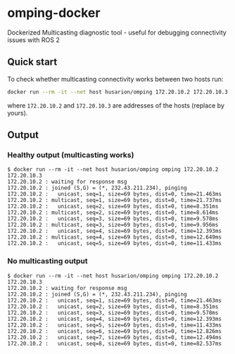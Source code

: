 # omping-docker
Dockerized Multicasting diagnostic tool - useful for debugging connectivity issues with ROS 2

## Quick start

To check whether multicasting connectivity works between two hosts run:

```bash
docker run --rm -it --net host husarion/omping 172.20.10.2 172.20.10.3
```

where `172.20.10.2` and `172.20.10.3` are addresses of the hosts (replace by yours).

## Output

### Healthy output (multicasting works)

```
$ docker run --rm -it --net host husarion/omping omping 172.20.10.2 172.20.10.3
172.20.10.2 : waiting for response msg
172.20.10.2 : joined (S,G) = (*, 232.43.211.234), pinging
172.20.10.2 :   unicast, seq=1, size=69 bytes, dist=0, time=21.463ms
172.20.10.2 : multicast, seq=1, size=69 bytes, dist=0, time=21.737ms
172.20.10.2 :   unicast, seq=2, size=69 bytes, dist=0, time=8.351ms
172.20.10.2 : multicast, seq=2, size=69 bytes, dist=0, time=8.614ms
172.20.10.2 :   unicast, seq=3, size=69 bytes, dist=0, time=9.578ms
172.20.10.2 : multicast, seq=3, size=69 bytes, dist=0, time=9.956ms
172.20.10.2 :   unicast, seq=4, size=69 bytes, dist=0, time=12.393ms
172.20.10.2 : multicast, seq=4, size=69 bytes, dist=0, time=12.649ms
172.20.10.2 :   unicast, seq=5, size=69 bytes, dist=0, time=11.433ms
```

### No multicasting output

```
$ docker run --rm -it --net host husarion/omping omping 172.20.10.2 172.20.10.3
172.20.10.2 : waiting for response msg
172.20.10.2 : joined (S,G) = (*, 232.43.211.234), pinging
172.20.10.2 :   unicast, seq=1, size=69 bytes, dist=0, time=21.463ms
172.20.10.2 :   unicast, seq=2, size=69 bytes, dist=0, time=8.351ms
172.20.10.2 :   unicast, seq=3, size=69 bytes, dist=0, time=9.578ms
172.20.10.2 :   unicast, seq=4, size=69 bytes, dist=0, time=12.393ms
172.20.10.2 :   unicast, seq=5, size=69 bytes, dist=0, time=11.433ms
172.20.10.2 :   unicast, seq=6, size=69 bytes, dist=0, time=12.826ms
172.20.10.2 :   unicast, seq=7, size=69 bytes, dist=0, time=12.494ms
172.20.10.2 :   unicast, seq=8, size=69 bytes, dist=0, time=82.537ms
```